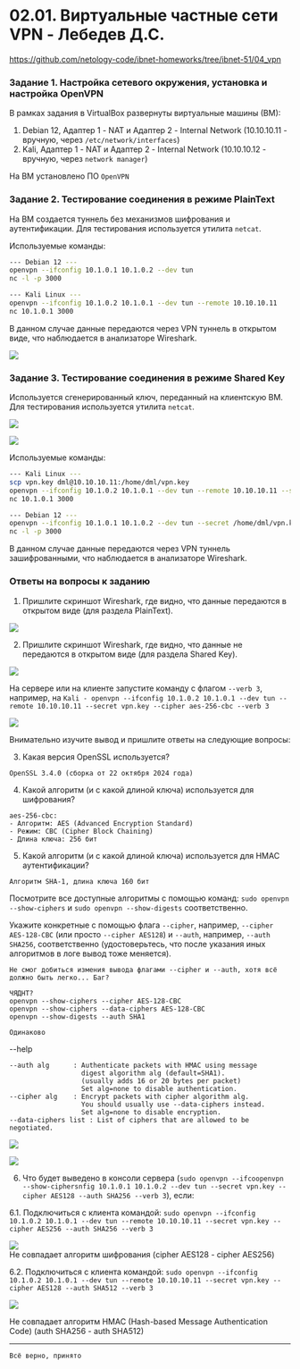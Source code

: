 # 02.01. Виртуальные частные сети VPN - Лебедев Д.С.

https://github.com/netology-code/ibnet-homeworks/tree/ibnet-51/04_vpn
### Задание 1. Настройка сетевого окружения, установка и настройка OpenVPN

В рамках задания в VirtualBox развернуты виртуальные машины (ВМ):
1. Debian 12, Адаптер 1 - NAT и Адаптер 2 - Internal Network (10.10.10.11 - вручную, через `/etc/network/interfaces`)
2. Kali, Адаптер 1 - NAT и Адаптер 2 - Internal Network (10.10.10.12 - вручную, через `network manager`)

На ВМ установлено ПО `OpenVPN`

### Задание 2. Тестирование соединения в режиме PlainText

На ВМ создается туннель без механизмов шифрования и аутентификации. Для тестирования используется утилита `netcat`.

Используемые команды:

```sh
--- Debian 12 ---
openvpn --ifconfig 10.1.0.1 10.1.0.2 --dev tun
nc -l -p 3000

--- Kali Linux ---
openvpn --ifconfig 10.1.0.2 10.1.0.1 --dev tun --remote 10.10.10.11
nc 10.1.0.1 3000
```

В данном случае данные передаются через VPN туннель в открытом виде, что наблюдается в анализаторе Wireshark.

![](_att/020201/020201-2-1.png)

### Задание 3. Тестирование соединения в режиме Shared Key

Используется сгенерированный ключ, переданный на клиентскую ВМ. Для тестирования используется утилита `netcat`.

![](_att/020201/020201-3-1.png)  

![](_att/020201/020201-3-2.png)

Используемые команды:

```sh
--- Kali Linux ---
scp vpn.key dml@10.10.10.11:/home/dml/vpn.key
openvpn --ifconfig 10.1.0.2 10.1.0.1 --dev tun --remote 10.10.10.11 --secret vpn.key --cipher aes-256-cbc --providers legacy default
nc 10.1.0.1 3000

--- Debian 12 ---
openvpn --ifconfig 10.1.0.1 10.1.0.2 --dev tun --secret /home/dml/vpn.key --cipher aes-256-cbc --providers legacy default
nc -l -p 3000
```

В данном случае данные передаются через VPN туннель зашифрованными, что наблюдается в анализаторе Wireshark.

### Ответы на вопросы к заданию

1. Пришлите скриншот Wireshark, где видно, что данные передаются в открытом виде (для раздела PlainText).

![](_att/020201/020201-2-2.png)

2. Пришлите скриншот Wireshark, где видно, что данные не передаются в открытом виде (для раздела Shared Key).

![](_att/020201/020201-3-3.png)


На сервере или на клиенте запустите команду с флагом `--verb 3`, например, на `Kali - openvpn --ifconfig 10.1.0.2 10.1.0.1 --dev tun --remote 10.10.10.11 --secret vpn.key --cipher aes-256-cbc --verb 3`

![](_att/020201/020201-4-01.png)  

Внимательно изучите вывод и пришлите ответы на следующие вопросы:

3. Какая версия OpenSSL используется?

```
OpenSSL 3.4.0 (сборка от 22 октября 2024 года)
```

4. Какой алгоритм (и с какой длиной ключа) используется для шифрования?

```
aes-256-cbc:
- Алгоритм: AES (Advanced Encryption Standard)
- Режим: CBC (Cipher Block Chaining)
- Длина ключа: 256 бит
```

5. Какой алгоритм (и с какой длиной ключа) используется для HMAC аутентификации?

```
Алгоритм SHA-1, длина ключа 160 бит
```

Посмотрите все доступные алгоритмы с помощью команд: `sudo openvpn --show-ciphers` и `sudo openvpn --show-digests` соответственно.

Укажите конкретные с помощью флага `--cipher`, например, `--cipher AES-128-CBC` (или просто `--cipher AES128`) и `--auth`, например, `--auth SHA256`, соответственно (удостоверьтесь, что после указания иных алгоритмов в логе вывод тоже меняется).

```
Не смог добиться измения вывода флагами --cipher и --auth, хотя всё должно быть легко... Баг?

ЧЯДНТ?
openvpn --show-ciphers --cipher AES-128-CBC
openvpn --show-ciphers --data-ciphers AES-128-CBC
openvpn --show-digests --auth SHA1

Одинаково
```

--help

```
--auth alg      : Authenticate packets with HMAC using message
                  digest algorithm alg (default=SHA1).
                  (usually adds 16 or 20 bytes per packet)
                  Set alg=none to disable authentication.
--cipher alg    : Encrypt packets with cipher algorithm alg.
                  You should usually use --data-ciphers instead.
                  Set alg=none to disable encryption.
--data-ciphers list : List of ciphers that are allowed to be negotiated.

```


![](_att/020201/020201-4-051.png) 

![](_att/020201/020201-4-052.png)  

6. Что будет выведено в консоли сервера (`sudo openvpn --ifcoopenvpn --show-ciphersnfig 10.1.0.1 10.1.0.2 --dev tun --secret vpn.key --cipher AES128 --auth SHA256 --verb 3`), если:

6.1. Подключиться с клиента командой: `sudo openvpn --ifconfig 10.1.0.2 10.1.0.1 --dev tun --remote 10.10.10.11 --secret vpn.key --cipher AES256 --auth SHA256 --verb 3`

![](_att/020201/020201-4-061.png)  
Не совпадает алгоритм шифрования (cipher AES128 - cipher AES256)


6.2. Подключиться с клиента командой: `sudo openvpn --ifconfig 10.1.0.2 10.1.0.1 --dev tun --remote 10.10.10.11 --secret vpn.key --cipher AES128 --auth SHA512 --verb 3`

![](_att/020201/020201-4-062.png)  

Не совпадает алгоритм HMAC (Hash-based Message Authentication Code) (auth SHA256 - auth SHA512)

---
```
Всё верно, принято
```